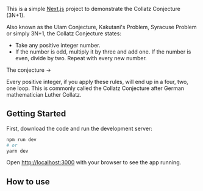 This is a simple [Next.js](https://nextjs.org/) project to demonstrate the Collatz Conjecture (3N+1).

Also known as the Ulam Conjecture, Kakutani's Problem, Syracuse Problem or simply 3N+1, the Collatz Conjecture states:

- Take any positive integer number.
- If the number is odd, multiply it by three and add one. If the number is even, divide by two. Repeat with every new number.

The conjecture →

Every positive integer, if you apply these rules, will end up in a four, two, one loop. This is commonly called the Collatz Conjecture after German mathematician Luther Collatz.



## Getting Started

First, download the code and run the development server:

```bash
npm run dev
# or
yarn dev
```

Open [http://localhost:3000](http://localhost:3000) with your browser to see the app running.

## How to use

